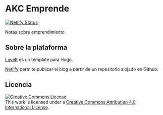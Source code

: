# AKC Emprende

[![Netlify Status](https://api.netlify.com/api/v1/badges/ca798f36-7cbc-41ff-ba54-2f151c559c87/deploy-status)](https://app.netlify.com/sites/akc-emprende/deploys)

Notas sobre emprendimiento.

## Sobre la plataforma

[LoveIt](https://hugoloveit.com/) es un template para Hugo.

[Netlify](https://www.netlify.com/) permite publicar el blog a partir de un repositorio alojado en Github.

## Licencia

<a rel="license" href="http://creativecommons.org/licenses/by/4.0/"><img alt="Creative Commons License" style="border-width:0" src="https://i.creativecommons.org/l/by/4.0/88x31.png" /></a><br />This work is licensed under a <a rel="license" href="http://creativecommons.org/licenses/by/4.0/">Creative Commons Attribution 4.0 International License</a>.
